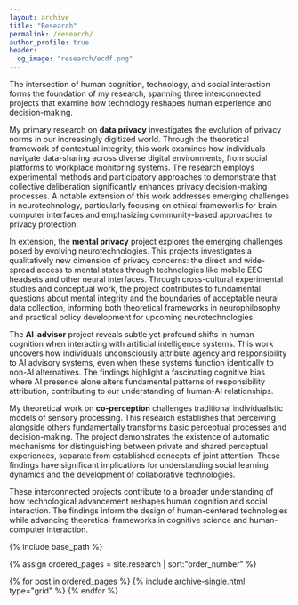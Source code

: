 ```yaml
---
layout: archive
title: "Research"
permalink: /research/
author_profile: true
header:
  og_image: "research/ecdf.png"
---
```


The intersection of human cognition, technology, and social interaction forms the foundation of my research, spanning three interconnected projects that examine how technology reshapes human experience and decision-making.

My primary research on **data privacy** investigates the evolution of privacy norms in our increasingly digitized world. Through the theoretical framework of contextual integrity, this work examines how individuals navigate data-sharing across diverse digital environments, from social platforms to workplace monitoring systems. The research employs experimental methods and participatory approaches to demonstrate that collective deliberation significantly enhances privacy decision-making processes. A notable extension of this work addresses emerging challenges in neurotechnology, particularly focusing on ethical frameworks for brain-computer interfaces and emphasizing community-based approaches to privacy protection.

In extension, the **mental privacy** project explores the emerging challenges posed by evolving neurotechnologies. This projects investigates a qualitatively new dimension of privacy concerns: the direct and wide-spread access to mental states through technologies like mobile EEG headsets and other neural interfaces. Through cross-cultural experimental studies and conceptual work, the project contributes to fundamental questions about mental integrity and the boundaries of acceptable neural data collection, informing both theoretical frameworks in neurophilosophy and practical policy development for upcoming neurotechnologies.

The **AI-advisor** project reveals subtle yet profound shifts in human cognition when interacting with artificial intelligence systems. This work uncovers how individuals unconsciously attribute agency and responsibility to AI advisory systems, even when these systems function identically to non-AI alternatives. The findings highlight a fascinating cognitive bias where AI presence alone alters fundamental patterns of responsibility attribution, contributing to our understanding of human-AI relationships.

My theoretical work on **co-perception** challenges traditional individualistic models of sensory processing. This research establishes that perceiving alongside others fundamentally transforms basic perceptual processes and decision-making. The project demonstrates the existence of automatic mechanisms for distinguishing between private and shared perceptual experiences, separate from established concepts of joint attention. These findings have significant implications for understanding social learning dynamics and the development of collaborative technologies.

These interconnected projects contribute to a broader understanding of how technological advancement reshapes human cognition and social interaction. The findings inform the design of human-centered technologies while advancing theoretical frameworks in cognitive science and human-computer interaction.

<nbsp>

{% include base_path %}

{% assign ordered_pages = site.research | sort:"order_number" %}

{% for post in ordered_pages %}
  {% include archive-single.html type="grid" %}
{% endfor %}
